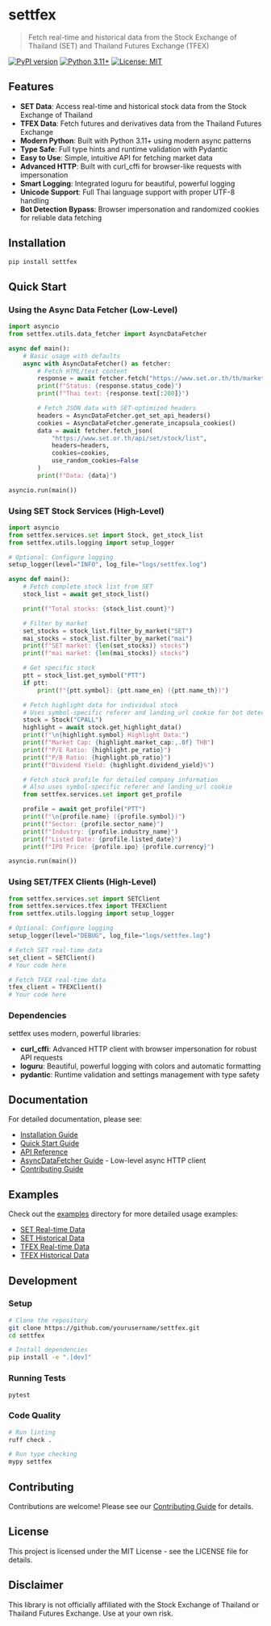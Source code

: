 # settfex

> Fetch real-time and historical data from the Stock Exchange of Thailand (SET) and Thailand Futures Exchange (TFEX)

[![PyPI version](https://badge.fury.io/py/settfex.svg)](https://badge.fury.io/py/settfex)
[![Python 3.11+](https://img.shields.io/badge/python-3.11+-blue.svg)](https://www.python.org/downloads/)
[![License: MIT](https://img.shields.io/badge/License-MIT-yellow.svg)](https://opensource.org/licenses/MIT)

## Features

- **SET Data**: Access real-time and historical stock data from the Stock Exchange of Thailand
- **TFEX Data**: Fetch futures and derivatives data from the Thailand Futures Exchange
- **Modern Python**: Built with Python 3.11+ using modern async patterns
- **Type Safe**: Full type hints and runtime validation with Pydantic
- **Easy to Use**: Simple, intuitive API for fetching market data
- **Advanced HTTP**: Built with curl_cffi for browser-like requests with impersonation
- **Smart Logging**: Integrated loguru for beautiful, powerful logging
- **Unicode Support**: Full Thai language support with proper UTF-8 handling
- **Bot Detection Bypass**: Browser impersonation and randomized cookies for reliable data fetching

## Installation

```bash
pip install settfex
```

## Quick Start

### Using the Async Data Fetcher (Low-Level)

```python
import asyncio
from settfex.utils.data_fetcher import AsyncDataFetcher

async def main():
    # Basic usage with defaults
    async with AsyncDataFetcher() as fetcher:
        # Fetch HTML/text content
        response = await fetcher.fetch("https://www.set.or.th/th/market/product/stock/quote")
        print(f"Status: {response.status_code}")
        print(f"Thai text: {response.text[:200]}")

        # Fetch JSON data with SET-optimized headers
        headers = AsyncDataFetcher.get_set_api_headers()
        cookies = AsyncDataFetcher.generate_incapsula_cookies()
        data = await fetcher.fetch_json(
            "https://www.set.or.th/api/set/stock/list",
            headers=headers,
            cookies=cookies,
            use_random_cookies=False
        )
        print(f"Data: {data}")

asyncio.run(main())
```

### Using SET Stock Services (High-Level)

```python
import asyncio
from settfex.services.set import Stock, get_stock_list
from settfex.utils.logging import setup_logger

# Optional: Configure logging
setup_logger(level="INFO", log_file="logs/settfex.log")

async def main():
    # Fetch complete stock list from SET
    stock_list = await get_stock_list()

    print(f"Total stocks: {stock_list.count}")

    # Filter by market
    set_stocks = stock_list.filter_by_market("SET")
    mai_stocks = stock_list.filter_by_market("mai")
    print(f"SET market: {len(set_stocks)} stocks")
    print(f"mai market: {len(mai_stocks)} stocks")

    # Get specific stock
    ptt = stock_list.get_symbol("PTT")
    if ptt:
        print(f"{ptt.symbol}: {ptt.name_en} ({ptt.name_th})")

    # Fetch highlight data for individual stock
    # Uses symbol-specific referer and landing_url cookie for bot detection bypass
    stock = Stock("CPALL")
    highlight = await stock.get_highlight_data()
    print(f"\n{highlight.symbol} Highlight Data:")
    print(f"Market Cap: {highlight.market_cap:,.0f} THB")
    print(f"P/E Ratio: {highlight.pe_ratio}")
    print(f"P/B Ratio: {highlight.pb_ratio}")
    print(f"Dividend Yield: {highlight.dividend_yield}%")

    # Fetch stock profile for detailed company information
    # Also uses symbol-specific referer and landing_url cookie
    from settfex.services.set import get_profile

    profile = await get_profile("PTT")
    print(f"\n{profile.name} ({profile.symbol})")
    print(f"Sector: {profile.sector_name}")
    print(f"Industry: {profile.industry_name}")
    print(f"Listed Date: {profile.listed_date}")
    print(f"IPO Price: {profile.ipo} {profile.currency}")

asyncio.run(main())
```

### Using SET/TFEX Clients (High-Level)

```python
from settfex.services.set import SETClient
from settfex.services.tfex import TFEXClient
from settfex.utils.logging import setup_logger

# Optional: Configure logging
setup_logger(level="DEBUG", log_file="logs/settfex.log")

# Fetch SET real-time data
set_client = SETClient()
# Your code here

# Fetch TFEX real-time data
tfex_client = TFEXClient()
# Your code here
```

### Dependencies

settfex uses modern, powerful libraries:

- **curl_cffi**: Advanced HTTP client with browser impersonation for robust API requests
- **loguru**: Beautiful, powerful logging with colors and automatic formatting
- **pydantic**: Runtime validation and settings management with type safety

## Documentation

For detailed documentation, please see:
- [Installation Guide](docs/installation.md)
- [Quick Start Guide](docs/quickstart.md)
- [API Reference](docs/api-reference.md)
- [AsyncDataFetcher Guide](docs/settfex/utils/data_fetcher.md) - Low-level async HTTP client
- [Contributing Guide](docs/contributing.md)

## Examples

Check out the [examples](examples/) directory for more detailed usage examples:
- [SET Real-time Data](examples/set_realtime_example.py)
- [SET Historical Data](examples/set_historical_example.py)
- [TFEX Real-time Data](examples/tfex_realtime_example.py)
- [TFEX Historical Data](examples/tfex_historical_example.py)

## Development

### Setup

```bash
# Clone the repository
git clone https://github.com/yourusername/settfex.git
cd settfex

# Install dependencies
pip install -e ".[dev]"
```

### Running Tests

```bash
pytest
```

### Code Quality

```bash
# Run linting
ruff check .

# Run type checking
mypy settfex
```

## Contributing

Contributions are welcome! Please see our [Contributing Guide](docs/contributing.md) for details.

## License

This project is licensed under the MIT License - see the LICENSE file for details.

## Disclaimer

This library is not officially affiliated with the Stock Exchange of Thailand or Thailand Futures Exchange. Use at your own risk.
